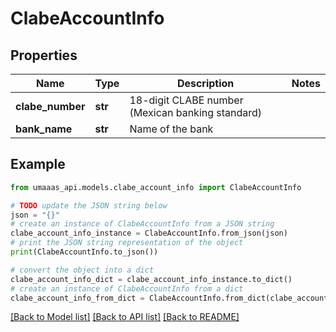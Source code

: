 # ClabeAccountInfo


## Properties

Name | Type | Description | Notes
------------ | ------------- | ------------- | -------------
**clabe_number** | **str** | 18-digit CLABE number (Mexican banking standard) | 
**bank_name** | **str** | Name of the bank | 

## Example

```python
from umaaas_api.models.clabe_account_info import ClabeAccountInfo

# TODO update the JSON string below
json = "{}"
# create an instance of ClabeAccountInfo from a JSON string
clabe_account_info_instance = ClabeAccountInfo.from_json(json)
# print the JSON string representation of the object
print(ClabeAccountInfo.to_json())

# convert the object into a dict
clabe_account_info_dict = clabe_account_info_instance.to_dict()
# create an instance of ClabeAccountInfo from a dict
clabe_account_info_from_dict = ClabeAccountInfo.from_dict(clabe_account_info_dict)
```
[[Back to Model list]](../README.md#documentation-for-models) [[Back to API list]](../README.md#documentation-for-api-endpoints) [[Back to README]](../README.md)


